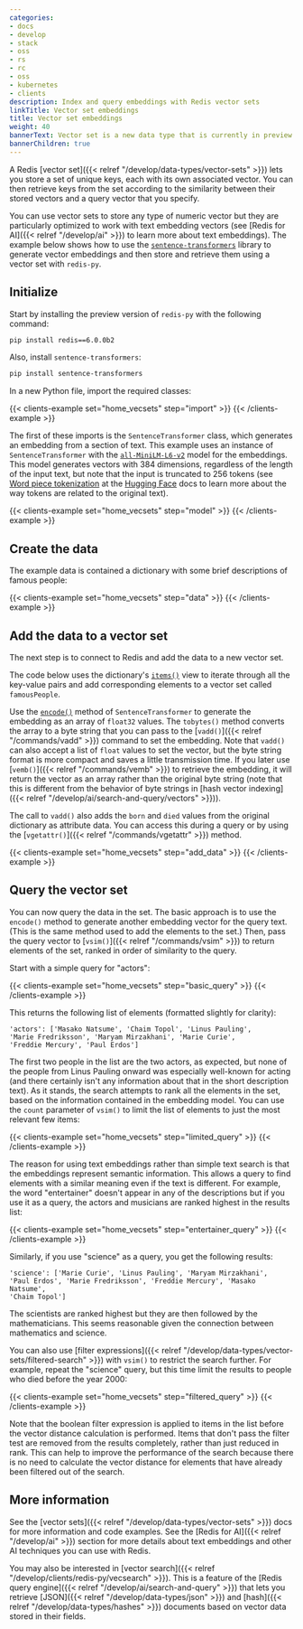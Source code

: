 ```yaml
---
categories:
- docs
- develop
- stack
- oss
- rs
- rc
- oss
- kubernetes
- clients
description: Index and query embeddings with Redis vector sets
linkTitle: Vector set embeddings
title: Vector set embeddings
weight: 40
bannerText: Vector set is a new data type that is currently in preview and may be subject to change.
bannerChildren: true
---
```


A Redis [vector set]({{< relref "/develop/data-types/vector-sets" >}}) lets
you store a set of unique keys, each with its own associated vector.
You can then retrieve keys from the set according to the similarity between
their stored vectors and a query vector that you specify.

You can use vector sets to store any type of numeric vector but they are
particularly optimized to work with text embedding vectors (see
[Redis for AI]({{< relref "/develop/ai" >}}) to learn more about text
embeddings). The example below shows how to use the
[`sentence-transformers`](https://pypi.org/project/sentence-transformers/)
library to generate vector embeddings and then
store and retrieve them using a vector set with `redis-py`.

## Initialize

Start by installing the preview version of `redis-py` with the following
command:

```bash
pip install redis==6.0.0b2
```

Also, install `sentence-transformers`:

```bash
pip install sentence-transformers
```

In a new Python file, import the required classes:

{{< clients-example set="home_vecsets" step="import" >}}
{{< /clients-example >}}

The first of these imports is the
`SentenceTransformer` class, which generates an embedding from a section of text.
This example uses an instance of `SentenceTransformer` with the
[`all-MiniLM-L6-v2`](https://huggingface.co/sentence-transformers/all-MiniLM-L6-v2)
model for the embeddings. This model generates vectors with 384 dimensions, regardless
of the length of the input text, but note that the input is truncated to 256
tokens (see
[Word piece tokenization](https://huggingface.co/learn/nlp-course/en/chapter6/6)
at the [Hugging Face](https://huggingface.co/) docs to learn more about the way tokens
are related to the original text).

{{< clients-example set="home_vecsets" step="model" >}}
{{< /clients-example >}}

## Create the data

The example data is contained a dictionary with some brief
descriptions of famous people:

{{< clients-example set="home_vecsets" step="data" >}}
{{< /clients-example >}}

## Add the data to a vector set

The next step is to connect to Redis and add the data to a new vector set.

The code below uses the dictionary's
[`items()`](https://docs.python.org/3/library/stdtypes.html#dict.items)
view to iterate through all the key-value pairs and add corresponding
elements to a vector set called `famousPeople`.

Use the
[`encode()`](https://sbert.net/docs/package_reference/sentence_transformer/SentenceTransformer.html#sentence_transformers.SentenceTransformer.encode)
method of `SentenceTransformer` to generate the
embedding as an array of `float32` values. The `tobytes()` method converts
the array to a byte string that you can pass to the
[`vadd()`]({{< relref "/commands/vadd" >}}) command to set the embedding.
Note that `vadd()` can also accept a list of `float` values to set the
vector, but the byte string format is more compact and saves a little
transmission time. If you later use
[`vemb()`]({{< relref "/commands/vemb" >}}) to retrieve the embedding,
it will return the vector as an array rather than the original byte
string (note that this is different from the behavior of byte strings in
[hash vector indexing]({{< relref "/develop/ai/search-and-query/vectors" >}})).

The call to `vadd()` also adds the `born` and `died` values from the
original dictionary as attribute data. You can access this during a query
or by using the [`vgetattr()`]({{< relref "/commands/vgetattr" >}}) method.

{{< clients-example set="home_vecsets" step="add_data" >}}
{{< /clients-example >}}

## Query the vector set

You can now query the data in the set. The basic approach is to use the
`encode()` method to generate another embedding vector for the query text.
(This is the same method used to add the elements to the set.) Then, pass
the query vector to [`vsim()`]({{< relref "/commands/vsim" >}}) to return elements
of the set, ranked in order of similarity to the query.

Start with a simple query for "actors":

{{< clients-example set="home_vecsets" step="basic_query" >}}
{{< /clients-example >}}

This returns the following list of elements (formatted slightly for clarity):

```
'actors': ['Masako Natsume', 'Chaim Topol', 'Linus Pauling',
'Marie Fredriksson', 'Maryam Mirzakhani', 'Marie Curie',
'Freddie Mercury', 'Paul Erdos']
```

The first two people in the list are the two actors, as expected, but none of the
people from Linus Pauling onward was especially well-known for acting (and there certainly
isn't any information about that in the short description text).
As it stands, the search attempts to rank all the elements in the set, based
on the information contained in the embedding model.
You can use the `count` parameter of `vsim()` to limit the list of elements
to just the most relevant few items:

{{< clients-example set="home_vecsets" step="limited_query" >}}
{{< /clients-example >}}

The reason for using text embeddings rather than simple text search
is that the embeddings represent semantic information. This allows a query
to find elements with a similar meaning even if the text is
different. For example, the word "entertainer" doesn't appear in any of the
descriptions but if you use it as a query, the actors and musicians are ranked
highest in the results list:

{{< clients-example set="home_vecsets" step="entertainer_query" >}}
{{< /clients-example >}}

Similarly, if you use "science" as a query, you get the following results:

```
'science': ['Marie Curie', 'Linus Pauling', 'Maryam Mirzakhani',
'Paul Erdos', 'Marie Fredriksson', 'Freddie Mercury', 'Masako Natsume',
'Chaim Topol']
```

The scientists are ranked highest but they are then followed by the
mathematicians. This seems reasonable given the connection between mathematics
and science.

You can also use
[filter expressions]({{< relref "/develop/data-types/vector-sets/filtered-search" >}})
with `vsim()` to restrict the search further. For example,
repeat the "science" query, but this time limit the results to people
who died before the year 2000:

{{< clients-example set="home_vecsets" step="filtered_query" >}}
{{< /clients-example >}}

Note that the boolean filter expression is applied to items in the list
before the vector distance calculation is performed. Items that don't
pass the filter test are removed from the results completely, rather
than just reduced in rank. This can help to improve the performance of the
search because there is no need to calculate the vector distance for
elements that have already been filtered out of the search.

## More information

See the [vector sets]({{< relref "/develop/data-types/vector-sets" >}})
docs for more information and code examples. See the
[Redis for AI]({{< relref "/develop/ai" >}}) section for more details
about text embeddings and other AI techniques you can use with Redis.

You may also be interested in
[vector search]({{< relref "/develop/clients/redis-py/vecsearch" >}}).
This is a feature of the
[Redis query engine]({{< relref "/develop/ai/search-and-query" >}})
that lets you retrieve
[JSON]({{< relref "/develop/data-types/json" >}}) and
[hash]({{< relref "/develop/data-types/hashes" >}}) documents based on
vector data stored in their fields.
